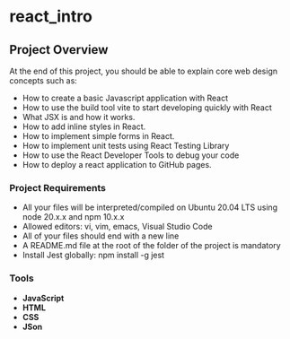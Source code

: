# react_intro

## Project Overview

At the end of this project, you should be able to explain core web design concepts such as:

- How to create a basic Javascript application with React
- How to use the build tool vite to start developing quickly with React
- What JSX is and how it works.
- How to add inline styles in React.
- How to implement simple forms in React.
- How to implement unit tests using React Testing Library
- How to use the React Developer Tools to debug your code
- How to deploy a react application to GitHub pages.

### Project Requirements

- All your files will be interpreted/compiled on Ubuntu 20.04 LTS using node 20.x.x and npm 10.x.x
- Allowed editors: vi, vim, emacs, Visual Studio Code
- All of your files should end with a new line
- A README.md file at the root of the folder of the project is mandatory
- Install Jest globally: npm install -g jest

### Tools

- **JavaScript**
- **HTML**
- **CSS**
- **JSon**